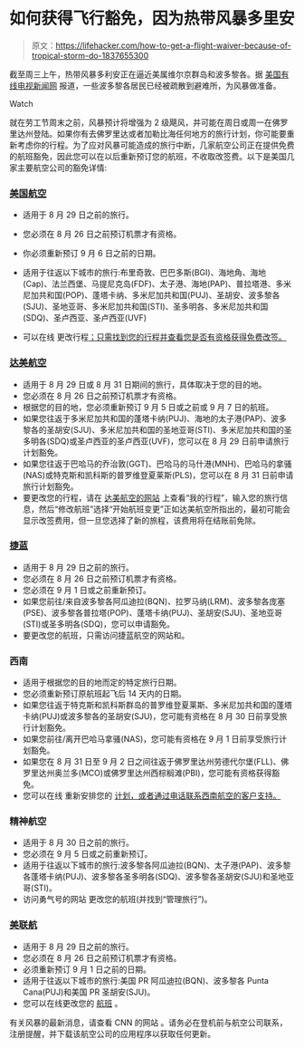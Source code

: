 # 如何获得飞行豁免，因为热带风暴多里安

> 原文：<https://lifehacker.com/how-to-get-a-flight-waiver-because-of-tropical-storm-do-1837655300>

截至周三上午，热带风暴多利安正在逼近美属维尔京群岛和波多黎各。据 [美国有线电视新闻网](https://www.cnn.com/us/live-news/tropical-storm-dorian-august-28/index.html) 报道，一些波多黎各居民已经被疏散到避难所，为风暴做准备。

Watch

就在劳工节周末之前，风暴预计将增强为 2 级飓风，并可能在周日或周一在佛罗里达州登陆。如果你有去佛罗里达或者加勒比海任何地方的旅行计划，你可能要重新考虑你的行程。为了应对风暴可能造成的旅行中断，几家航空公司正在提供免费的航班豁免，因此您可以在以后重新预订您的航班，不收取改签费。以下是美国几家主要航空公司的豁免详情:

### [美国航空](https://www.aa.com/i18n/travel-info/travel-alerts.jsp)

*   适用于 8 月 29 日之前的旅行。

*   您必须在 8 月 26 日之前预订机票才有资格。
*   你必须重新预订 9 月 6 日之前的日期。
*   适用于往返以下城市的旅行:布里奇敦、巴巴多斯(BGI)、海地角、海地(Cap)、法兰西堡、马提尼克岛(FDF)、太子港、海地(PAP)、普拉塔港、多米尼加共和国(POP)、蓬塔卡纳、多米尼加共和国(PUJ)、圣胡安、波多黎各(SJU)、圣地亚哥、多米尼加共和国(STI)、圣多明各、多米尼加共和国(SDQ)、圣卢西亚、圣卢西亚(UVF)
*   可以在线 更改行程[；只需找到您的行程并查看您是否有资格获得免费改签。](https://www.aa.com/reservation/view/find-your-reservation)

### [达美航空](https://www.delta.com/us/en/advisories/weather-alerts/tropical-storm-dorian)

*   适用于 8 月 29 日或 8 月 31 日期间的旅行，具体取决于您的目的地。
*   您必须在 8 月 26 日之前预订机票才有资格。
*   根据您的目的地，您必须重新预订 9 月 5 日或之前或 9 月 7 日的航班。
*   如果您往返于多米尼加共和国的蓬塔卡纳(PUJ)、海地的太子港(PAP)、波多黎各的圣胡安(SJU)、多米尼加共和国的圣地亚哥(STI)、多米尼加共和国的圣多明各(SDQ)或圣卢西亚的圣卢西亚(UVF)，您可以在 8 月 29 日前申请旅行计划豁免。
*   如果您往返于巴哈马的乔治敦(GGT)、巴哈马的马什港(MNH)、巴哈马的拿骚(NAS)或特克斯和凯科斯的普罗维登夏莱斯(PLS)，您可以在 8 月 31 日前申请旅行计划豁免。
*   要更改您的行程，请在 [达美航空的网站](https://www.delta.com/mytrips/) 上查看“我的行程”，输入您的旅行信息，然后“修改航班”选择“开始航班变更”正如达美航空所指出的，最初可能会显示改签费用，但一旦您选择了新的旅程，该费用将在结账前免除。

### [捷蓝](https://www.jetblue.com/JetblueAlerts/WeatherUpdate.aspx/?intcmp=global_travelalert)

*   适用于 8 月 29 日之前的旅行。
*   您必须在 8 月 26 日之前预订机票才有资格。
*   您必须在 9 月 1 日或之前重新预订。
*   如果您前往/来自波多黎各阿瓜迪拉(BQN)、拉罗马纳(LRM)、波多黎各庞塞(PSE)、波多黎各普拉塔(POP)、蓬塔卡纳(PUJ)、圣胡安(SJU)、圣地亚哥(STI)或圣多明各(SDQ)，您可以申请豁免。
*   要更改您的航班，只需访问捷蓝航空的网站和。

### 西南

*   适用于根据您的目的地而定的特定旅行日期。
*   您必须重新预订原航班起飞后 14 天内的日期。
*   如果您往返于特克斯和凯科斯群岛的普罗维登夏莱斯、多米尼加共和国的蓬塔卡纳(PUJ)或波多黎各的圣胡安(SJU)，您可能有资格在 8 月 30 日前享受旅行计划豁免。
*   如果您前往/离开巴哈马拿骚(NAS)，您可能有资格在 9 月 1 日前享受旅行计划豁免。
*   如果您在 8 月 31 日至 9 月 2 日之间往返于佛罗里达州劳德代尔堡(FLL)、佛罗里达州奥兰多(MCO)或佛罗里达州西棕榈滩(PBI)，您可能有资格获得豁免。
*   您可以在线 重新安排您的 [计划，或者通过电话联系西南航空的客户支持。](https://www.southwest.com/html/advisories/swa_travel_advisory_20197241566693111004.html)

### 精神航空

*   适用于 8 月 30 日之前的旅行。
*   您必须在 9 月 5 日或之前重新预订。
*   适用于往返以下城市的旅行:波多黎各阿瓜迪拉(BQN)、太子港(PAP)、波多黎各蓬塔卡纳(PUJ)、波多黎各圣多明各(SDQ)、波多黎各圣胡安(SJU)和圣地亚哥(STI)。
*   访问勇气号的网站 更改您的航班(并找到“管理旅行”)。

### [美联航](https://www.united.com/CMS/en-US/travel/news/Pages/travelnotices.aspx)

*   适用于 8 月 29 日之前的旅行。
*   您必须在 8 月 26 日之前预订机票才有资格。
*   必须重新预订 9 月 1 日之前的日期。
*   适用于往返以下城市的旅行:美国 PR 阿瓜迪拉(BQN)、波多黎各 Punta Cana(PUJ)和美国 PR 圣胡安(SJU)。
*   您可以在线更改您的 [航班](https://www.united.com/en/us/) 。

有关风暴的最新消息，请查看 CNN 的网站 。请务必在登机前与航空公司联系，注册提醒，并下载该航空公司的应用程序以获取任何更新。
